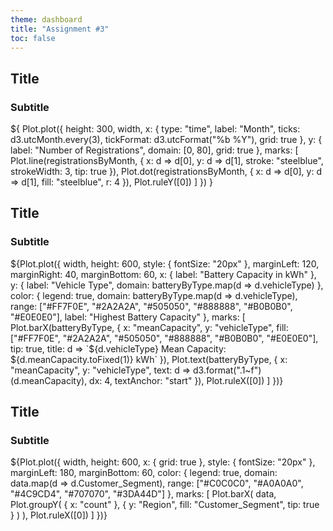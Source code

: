 ```yaml
---
theme: dashboard
title: "Assignment #3"
toc: false
---
```


<div class="grid grid-cols-2" style="height: 100%">
  <div class="card grid-colspan-2">
    <h2>Title</h2>
    <h3>Subtitle</h3>
    ${
        Plot.plot({
        height: 300,
        width,
        x: {
            type: "time",
            label: "Month",
            ticks: d3.utcMonth.every(3),
            tickFormat: d3.utcFormat("%b %Y"),
            grid: true
        },
        y: {
            label: "Number of Registrations",
            domain: [0, 80],
            grid: true
        },
        marks: [
            Plot.line(registrationsByMonth, {
            x: d => d[0],
            y: d => d[1],
            stroke: "steelblue",
            strokeWidth: 3,
            tip: true
            }),
            Plot.dot(registrationsByMonth, {
            x: d => d[0],
            y: d => d[1],
            fill: "steelblue",
            r: 4
            }),
            Plot.ruleY([0])
        ]
        })
    }
  </div>
  <div class="card">
    <h2>Title</h2>
    <h3>Subtitle</h3>
    ${Plot.plot({
        width,
        height: 600,
  style: {
    fontSize: "20px"
  },
  marginLeft: 120,
  marginRight: 40,
  marginBottom: 60,
  x: { label: "Battery Capacity in kWh" },
  y: {
    label: "Vehicle Type",
    domain: batteryByType.map(d => d.vehicleType)
  },
  color: {
    legend: true,
    domain: batteryByType.map(d => d.vehicleType),
    range: ["#FF7F0E", "#2A2A2A", "#505050", "#888888", "#B0B0B0", "#E0E0E0"],
    label: "Highest Battery Capacity"
  },
  marks: [
    Plot.barX(batteryByType, {
      x: "meanCapacity",
      y: "vehicleType",
      fill: ["#FF7F0E", "#2A2A2A", "#505050", "#888888", "#B0B0B0", "#E0E0E0"],
      tip: true,
      title: d =>
        `${d.vehicleType}
Mean Capacity: ${d.meanCapacity.toFixed(1)} kWh`
    }),
    Plot.text(batteryByType, {
      x: "meanCapacity",
      y: "vehicleType",
      text: d => d3.format(".1~f")(d.meanCapacity),
      dx: 4,
      textAnchor: "start"
    }),
    Plot.ruleX([0])
  ]
})}
  </div>
  <div class="card">
    <h2>Title</h2>
    <h3>Subtitle</h3>
    ${Plot.plot({
        width,
        height: 600,
  x: {
    grid: true
  },
  style: {
    fontSize: "20px"
  },
  marginLeft: 180,
  marginBottom: 60,
  color: {
    legend: true,
    domain: data.map(d => d.Customer_Segment),
    range: ["#C0C0C0", "#A0A0A0", "#4C9CD4", "#707070", "#3DA44D"]
  },
  marks: [
    Plot.barX(
      data,
      Plot.groupY(
        { x: "count" },
        { y: "Region", fill: "Customer_Segment", tip: true }
      )
    ),
    Plot.ruleX([0])
  ]
})}
  </div>
</div>

```js
const data = FileAttachment("data/data.csv").csv({typed: true})
```

```js
const registrationsByMonth = d3.rollups(
  data,
  v => v.length,
  d => {
    const date = new Date(d.Date);
    return date; // new Date(date.getFullYear(), date.getMonth());
  }
).map(([date, count]) => [new Date(date), count])
.sort((a, b) => a[0] - b[0]);

const batteryByType = Array.from(
  d3.rollup(
    data,
    v => d3.mean(v, d => +d.Battery_Capacity_kWh),
    d => d.Vehicle_Type
  ),
  ([vehicleType, meanCapacity]) => ({ vehicleType, meanCapacity })
)
.sort((a, b) => d3.descending(a.meanCapacity, b.meanCapacity))
.map((d, i) => ({ ...d, index: i === 0 }));
```